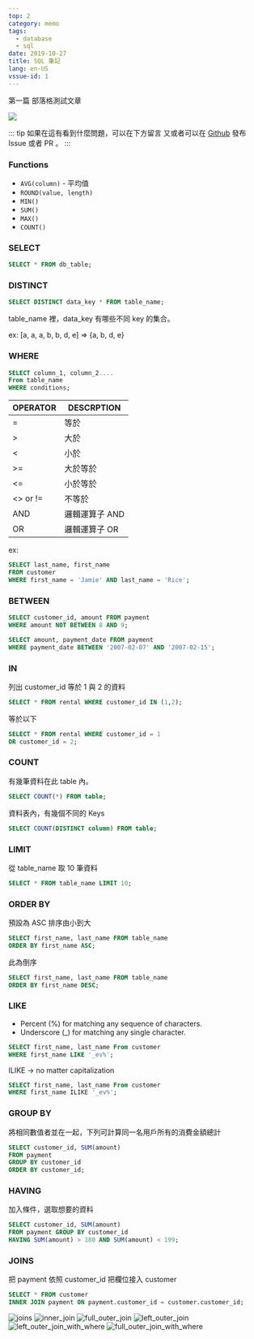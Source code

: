 ```yaml
---
top: 2
category: memo
tags:
  - database
  - sql
date: 2019-10-27
title: SQL 筆記
lang: en-US
vssue-id: 1
---
```


第一篇 部落格測試文章

![](https://img.shields.io/github/license/meteorlxy/vuepress-theme-meteorlxy.svg?style=flat)

<!-- more -->

::: tip
如果在這有看到什麼問題，可以在下方留言
又或者可以在 [Github](https://github.com/kevinypfan) 發布 Issue 或者 PR 。
:::

### Functions

- `AVG(column)` - 平均值
- `ROUND(value, length)`
- `MIN()`
- `SUM()`
- `MAX()`
- `COUNT()`

### SELECT

```sql
SELECT * FROM db_table;
```

### DISTINCT

```sql
SELECT DISTINCT data_key * FROM table_name;
```

table_name 裡，data_key 有哪些不同 key 的集合。

ex: [a, a, a, b, b, d, e] => {a, b, d, e}

### WHERE

```sql
SELECT column_1, column_2....
From table_name
WHERE conditions;
```

| OPERATOR | DESCRPTION     |
| -------- | -------------- |
| =        | 等於           |
| >        | 大於           |
| <        | 小於           |
| >=       | 大於等於       |
| <=       | 小於等於       |
| <> or != | 不等於         |
| AND      | 邏輯運算子 AND |
| OR       | 邏輯運算子 OR  |

ex:

```sql
SELECT last_name, first_name
FROM customer
WHERE first_name = 'Jamie' AND last_name = 'Rice';
```

### BETWEEN

```sql
SELECT customer_id, amount FROM payment
WHERE amount NOT BETWEEN 8 AND 9;
```

```sql
SELECT amount, payment_date FROM payment
WHERE payment_date BETWEEN '2007-02-07' AND '2007-02-15';
```

### IN

列出 customer_id 等於 1 與 2 的資料

```sql
SELECT * FROM rental WHERE customer_id IN (1,2);
```

等於以下

```sql
SELECT * FROM rental WHERE customer_id = 1
OR customer_id = 2;
```

### COUNT

有幾筆資料在此 table 內。

```sql
SELECT COUNT(*) FROM table;
```

資料表內，有幾個不同的 Keys

```sql
SELECT COUNT(DISTINCT column) FROM table;
```

### LIMIT

從 table_name 取 10 筆資料

```sql
SELECT * FROM table_name LIMIT 10;
```

### ORDER BY

預設為 ASC 排序由小到大

```sql
SELECT first_name, last_name FROM table_name
ORDER BY first_name ASC;
```

此為倒序

```sql
SELECT first_name, last_name FROM table_name
ORDER BY first_name DESC;
```

### LIKE

- Percent (%) for matching any sequence of characters.
- Underscore (\_) for matching any single character.

```sql
SELECT first_name, last_name From customer
WHERE first_name LIKE '_ev%';
```

ILIKE -> no matter capitalization

```sql
SELECT first_name, last_name From customer
WHERE first_name ILIKE '_ev%';
```

### GROUP BY

將相同數值者並在一起，下列可計算同一名用戶所有的消費金額總計

```sql
SELECT customer_id, SUM(amount)
FROM payment
GROUP BY customer_id
ORDER BY customer_id;
```

### HAVING

加入條件，選取想要的資料

```sql
SELECT customer_id, SUM(amount)
FROM payment GROUP BY customer_id
HAVING SUM(amount) > 180 AND SUM(amount) < 199;
```

### JOINS

把 payment 依照 customer_id 把欄位接入 customer

```sql
SELECT * FROM customer
INNER JOIN payment ON payment.customer_id = customer.customer_id;
```

![joins](../images/joins.png)
![inner_join](../images/inner_join.png)
![full_outer_join](../images/full_outer_join.png)
![left_outer_join](../images/left_outer_join.png)
![left_outer_join_with_where](../images/left_outer_join_with_where.png)
![full_outer_join_with_where](../images/full_outer_join_with_where.png)
